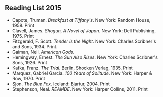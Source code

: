## Reading List 2015

<ul class="list-reset">
  <li class="mb1">Capote, Truman. <em>Breakfast at Tiffany's</em>. New York: Random House, 1958. Print</li>
  <li class="mb1">Clavell, James. <em>Shogun, A Novel of Japan</em>. New York: Dell Publishing, 1975. Print</li>
  <li class="mb1">Fitzgerald, F. Scott. <em>Tender is the Night</em>.  New York: Charles Scribner's and Sons, 1934. Print.</li>
  <li class="mb1">Gaiman, Neil. <em>American Gods</em>.</li>
  <li class="mb1">Hemingway, Ernest. <em>The Sun Also Rises</em>. New York: Charles Scribner's Sons, 1926. Print</li>
  <li class="mb1">Kafka, Franz. <em>The Trial</em>. Berlin, Shocken Verlag, 1935. Print</li>
  <li class="mb1">Marquez, Gabriel Garcia. <em>100 Years of Solitude</em>. New York: Harper &amp; Row, 1970. Print</li>
  <li class="mb1">Sjon. <em>The Blue Fox</em>. Iceland: Bjartur, 2004. Print</li>
  <li>Stephenson, Neal. <em>REAMDE</em>. New York: Harper Collins, 2011. Print</li>
</ul>
